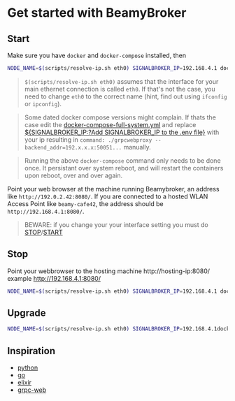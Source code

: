 # Get started with BeamyBroker

## Start

Make sure you have `docker` and `docker-compose` installed, then

```bash
NODE_NAME=$(scripts/resolve-ip.sh eth0) SIGNALBROKER_IP=192.168.4.1 docker-compose -f docker-compose-full-system.yml up
```

> `$(scripts/resolve-ip.sh eth0)` assumes that the interface for your main
> ethernet connection is called `eth0`. If that's not the case, you need to
> change `eth0` to the correct name (hint, find out using `ifconfig` or
> `ipconfig`).

> Some dated docker compose versions might complain. If thats the case edit the [docker-compose-full-system.yml](docker-compose-full-system.yml) and replace [${SIGNALBROKER_IP:?Add SIGNALBROKER_IP to the .env file}](https://github.com/beamylabs/beamylabs-start/blob/master/docker-compose-full-system.yml#L34) with your ip resulting in `command: ./grpcwebproxy --backend_addr=192.x.x.x:50051...` manually.

> Running the above `docker-compose` command only needs to be done once. It
> persistant over system reboot, and will restart the containers upon reboot,
> over and over again.

Point your web browser at the machine running Beamybroker, an address like
`http://192.0.2.42:8080/`. If you are connected to a hosted WLAN Access Point
like `beamy-cafe42`, the address should be `http://192.168.4.1:8080/`.

> BEWARE: if you change your your interface setting you must do [STOP](#stop)/[START](#start)

## Stop

Point your webbrowser to the hosting machine http://hosting-ip:8080/ example http://192.168.4.1:8080/ 

```bash
NODE_NAME=$(scripts/resolve-ip.sh eth0) SIGNALBROKER_IP=192.168.4.1 docker-compose -f docker-compose-full-system.yml down
```

## Upgrade

```bash
NODE_NAME=$(scripts/resolve-ip.sh eth0) SIGNALBROKER_IP=192.168.4.1docker-compose -f docker-compose-full-system.yml pull
```

## Inspiration

- [python](examples/grpc/python/README.md)
- [go](examples/grpc/go/README.md)
- [elixir](examples/grpc/elixir/car5g/README.md)
- [grpc-web](examples/grpc/grpc-web/README.md)
